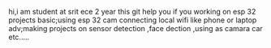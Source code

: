 hi,i am student at srit ece 2 year
this git help you if you working on esp 32 projects
basic;using esp 32 cam connecting local wifi like phone or laptop
adv;making projects on sensor detection ,face dection ,using as camara car etc.....
